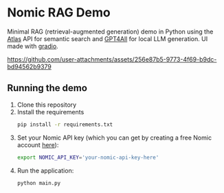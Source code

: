 # Nomic RAG Demo

Minimal RAG (retrieval-augmented generation) demo in Python using the [Atlas](atlas.nomic.ai) API for semantic search and [GPT4All](nomic.ai/gpt4all) for local LLM generation. UI made with [gradio](gradio.app).



https://github.com/user-attachments/assets/256e87b5-9773-4f69-b9dc-bd94562b9379



## Running the demo

1. Clone this repository
2. Install the requirements
    ```bash
    pip install -r requirements.txt
    ```
3. Set your Nomic API key (which you can get by creating a free Nomic account [here](https://nomicai-production.us.auth0.com/u/signup?state=hKFo2SAzVjBPaWlUNGZGV2xIcFAta3BUTXVsZmNTV0RTemJsT6Fur3VuaXZlcnNhbC1sb2dpbqN0aWTZIEpjSEVEZVkyakNGaWs3ajUyNm1uemxxNkNUeGc5ZnVko2NpZNkgVkY0MURxZEV5UzJBYXE2NHExSW9PMUVPemRwanBsbnY)):
    ```bash
    export NOMIC_API_KEY='your-nomic-api-key-here'
    ```
4. Run the application:
    ```bash
    python main.py
    ```

